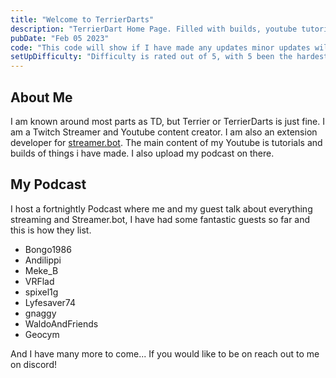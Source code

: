 ```yaml
---
title: "Welcome to TerrierDarts"
description: "TerrierDart Home Page. Filled with builds, youtube tutorials and a blog!"
pubDate: "Feb 05 2023"
code: "This code will show if I have made any updates minor updates will add .1 and major will be 1"
setUpDifficulty: "Difficulty is rated out of 5, with 5 been the hardest!"
---
```



## About Me

I am known around most parts as TD, but Terrier or TerrierDarts is just fine. I am a Twitch Streamer and Youtube content creator. I am also an extension developer for [streamer.bot](https://streamer.bot). The main content of my Youtube is tutorials and builds of things i have made. I also upload my podcast on there.

## My Podcast

I host a fortnightly Podcast where me and my guest talk about everything streaming and Streamer.bot, I have had some fantastic guests so far and this is how they list.

- Bongo1986
- Andilippi
- Meke_B
- VRFlad
- spixel1g
- Lyfesaver74
- gnaggy
- WaldoAndFriends
- Geocym

And I have many more to come... If you would like to be on reach out to me on discord!
